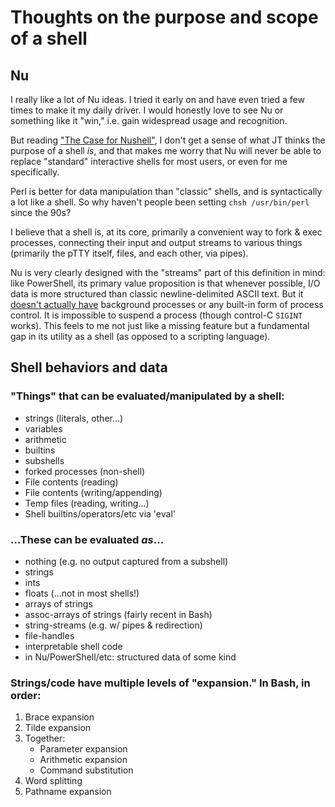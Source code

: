 # Thoughts on the purpose and scope of a shell

## Nu

I really like a lot of Nu ideas. I tried it early on and have even tried a few times to make it my daily driver. I would honestly love to see Nu or something like it "win," i.e. gain widespread usage and recognition.

But reading ["The Case for Nushell"](https://www.jntrnr.com/case-for-nushell/), I don't get a sense of what JT thinks the purpose of a shell *is*, and that makes me worry that Nu will never be able to replace "standard" interactive shells for most users, or even for me specifically.

Perl is better for data manipulation than "classic" shells, and is syntactically a lot like a shell. So why haven't people been setting `chsh /usr/bin/perl` since the 90s?

I believe that a shell is, at its core, primarily a convenient way to fork & exec processes, connecting their input and output streams to various things (primarily the pTTY itself, files, and each other, via pipes).

Nu is very clearly designed with the "streams" part of this definition in mind: like PowerShell, its primary value proposition is that whenever possible, I/O data is more structured than classic newline-delimited ASCII text. But it [doesn't actually have](https://github.com/nushell/nushell/issues/247) background processes or any built-in form of process control. It is impossible to suspend a process (though control-C `SIGINT` works). This feels to me not just like a missing feature but a fundamental gap in its utility as a shell (as opposed to a scripting language).

## Shell behaviors and data

### "Things" that can be evaluated/manipulated by a shell:

 * strings (literals, other...)
 * variables
 * arithmetic
 * builtins
 * subshells
 * forked processes (non-shell)
 * File contents (reading)
 * File contents (writing/appending)
 * Temp files (reading, writing...)
 * Shell builtins/operators/etc via 'eval'

### ...These can be evaluated *as*...

 * nothing (e.g. no output captured from a subshell)
 * strings
 * ints
 * floats (...not in most shells!)
 * arrays of strings
 * assoc-arrays of strings (fairly recent in Bash)
 * string-streams (e.g. w/ pipes & redirection)
 * file-handles
 * interpretable shell code
 * in Nu/PowerShell/etc: structured data of some kind

### Strings/code have multiple levels of "expansion." In Bash, in order:

 1. Brace expansion
 1. Tilde expansion
 1. Together:
    * Parameter expansion
    * Arithmetic expansion
    * Command substitution
 1. Word splitting
 1. Pathname expansion
